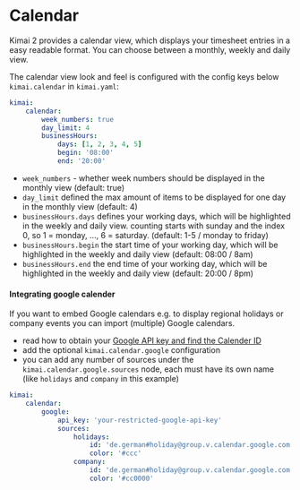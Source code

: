 # Calendar

Kimai 2 provides a calendar view, which displays your timesheet entries in a easy readable format.
You can choose between a monthly, weekly and daily view.

The calendar view look and feel is configured with the config keys below `kimai.calendar` in `kimai.yaml`:  

```yaml
kimai:
    calendar:
        week_numbers: true
        day_limit: 4
        businessHours:
            days: [1, 2, 3, 4, 5]
            begin: '08:00'
            end: '20:00'
```

- `week_numbers` - whether week numbers should be displayed in the monthly view (default: true)
- `day_limit` defined the max amount of items to be displayed for one day in the monthly view (default: 4)
- `businessHours.days` defines your working days, which will be highlighted in the weekly and daily view. counting starts with sunday and the index 0, so 1 = monday, ..., 6 = saturday. (default: 1-5 / monday to friday) 
- `businessHours.begin` the start time of your working day, which will be highlighted in the weekly and daily view (default: 08:00 / 8am)
- `businessHours.end` the end time of your working day, which will be highlighted in the weekly and daily view (default: 20:00 / 8pm)

#### Integrating google calender

If you want to embed Google calendars e.g. to display regional holidays or company events you can import (multiple) Google calendars.

- read how to obtain your [Google API key and find the Calender ID](https://fullcalendar.io/docs/google-calendar)
- add the optional `kimai.calendar.google` configuration
- you can add any number of sources under the `kimai.calendar.google.sources` node, each must have its own name (like `holidays` and `company` in this example)

```yaml
kimai:
    calendar:
        google:
            api_key: 'your-restricted-google-api-key'
            sources:
                holidays:
                    id: 'de.german#holiday@group.v.calendar.google.com'
                    color: '#ccc'
                company:
                    id: 'de.german#holiday@group.v.calendar.google.com'
                    color: '#cc0000'
```
